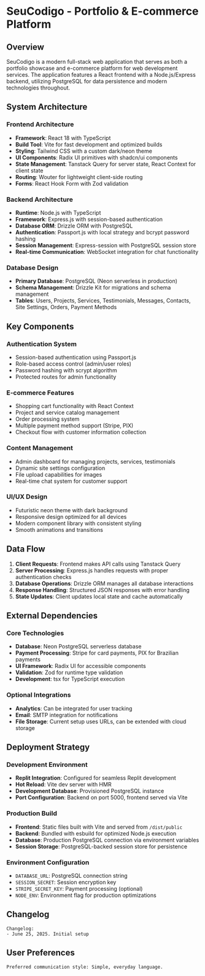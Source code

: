 # SeuCodigo - Portfolio & E-commerce Platform

## Overview

SeuCodigo is a modern full-stack web application that serves as both a portfolio showcase and e-commerce platform for web development services. The application features a React frontend with a Node.js/Express backend, utilizing PostgreSQL for data persistence and modern technologies throughout.

## System Architecture

### Frontend Architecture
- **Framework**: React 18 with TypeScript
- **Build Tool**: Vite for fast development and optimized builds
- **Styling**: Tailwind CSS with a custom dark/neon theme
- **UI Components**: Radix UI primitives with shadcn/ui components
- **State Management**: Tanstack Query for server state, React Context for client state
- **Routing**: Wouter for lightweight client-side routing
- **Forms**: React Hook Form with Zod validation

### Backend Architecture
- **Runtime**: Node.js with TypeScript
- **Framework**: Express.js with session-based authentication
- **Database ORM**: Drizzle ORM with PostgreSQL
- **Authentication**: Passport.js with local strategy and bcrypt password hashing
- **Session Management**: Express-session with PostgreSQL session store
- **Real-time Communication**: WebSocket integration for chat functionality

### Database Design
- **Primary Database**: PostgreSQL (Neon serverless in production)
- **Schema Management**: Drizzle Kit for migrations and schema management
- **Tables**: Users, Projects, Services, Testimonials, Messages, Contacts, Site Settings, Orders, Payment Methods

## Key Components

### Authentication System
- Session-based authentication using Passport.js
- Role-based access control (admin/user roles)
- Password hashing with scrypt algorithm
- Protected routes for admin functionality

### E-commerce Features
- Shopping cart functionality with React Context
- Project and service catalog management
- Order processing system
- Multiple payment method support (Stripe, PIX)
- Checkout flow with customer information collection

### Content Management
- Admin dashboard for managing projects, services, testimonials
- Dynamic site settings configuration
- File upload capabilities for images
- Real-time chat system for customer support

### UI/UX Design
- Futuristic neon theme with dark background
- Responsive design optimized for all devices
- Modern component library with consistent styling
- Smooth animations and transitions

## Data Flow

1. **Client Requests**: Frontend makes API calls using Tanstack Query
2. **Server Processing**: Express.js handles requests with proper authentication checks
3. **Database Operations**: Drizzle ORM manages all database interactions
4. **Response Handling**: Structured JSON responses with error handling
5. **State Updates**: Client updates local state and cache automatically

## External Dependencies

### Core Technologies
- **Database**: Neon PostgreSQL serverless database
- **Payment Processing**: Stripe for card payments, PIX for Brazilian payments
- **UI Framework**: Radix UI for accessible components
- **Validation**: Zod for runtime type validation
- **Development**: tsx for TypeScript execution

### Optional Integrations
- **Analytics**: Can be integrated for user tracking
- **Email**: SMTP integration for notifications
- **File Storage**: Current setup uses URLs, can be extended with cloud storage

## Deployment Strategy

### Development Environment
- **Replit Integration**: Configured for seamless Replit development
- **Hot Reload**: Vite dev server with HMR
- **Development Database**: Provisioned PostgreSQL instance
- **Port Configuration**: Backend on port 5000, frontend served via Vite

### Production Build
- **Frontend**: Static files built with Vite and served from `/dist/public`
- **Backend**: Bundled with esbuild for optimized Node.js execution
- **Database**: Production PostgreSQL connection via environment variables
- **Session Storage**: PostgreSQL-backed session store for persistence

### Environment Configuration
- `DATABASE_URL`: PostgreSQL connection string
- `SESSION_SECRET`: Session encryption key
- `STRIPE_SECRET_KEY`: Payment processing (optional)
- `NODE_ENV`: Environment flag for production optimizations

## Changelog

```
Changelog:
- June 25, 2025. Initial setup
```

## User Preferences

```
Preferred communication style: Simple, everyday language.
```